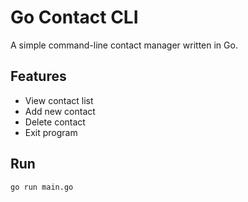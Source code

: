 # Go Contact CLI

A simple command-line contact manager written in Go.

## Features
- View contact list
- Add new contact
- Delete contact
- Exit program

## Run
```bash
go run main.go
